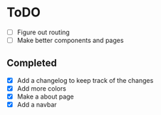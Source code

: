 # ToDO

- [ ] Figure out routing
- [ ] Make better components and pages

## Completed

- [X] Add a changelog to keep track of the changes
- [X] Add more colors
- [X] Make a about page
- [X] Add a navbar
